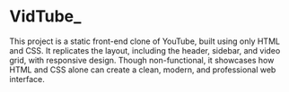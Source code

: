 # VidTube_
 This project is a static front-end clone of YouTube, built using only HTML and CSS. It replicates the layout, including the header, sidebar, and video grid, with responsive design. Though non-functional, it showcases how HTML and CSS alone can create a clean, modern, and professional web interface.
